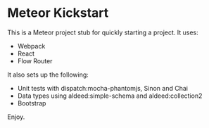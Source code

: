 # Meteor Kickstart

This is a Meteor project stub for quickly starting a project. It uses:
- Webpack
- React
- Flow Router

It also sets up the following:
- Unit tests with dispatch:mocha-phantomjs, Sinon and Chai
- Data types using aldeed:simple-schema and aldeed:collection2
- Bootstrap

Enjoy.